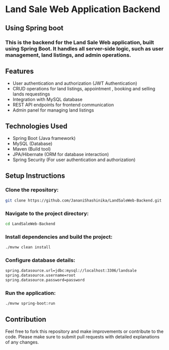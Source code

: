 # Land Sale Web Application Backend
## Using Spring boot

### This is the backend for the Land Sale Web application, built using Spring Boot. It handles all server-side logic, such as user management, land listings, and admin operations.

## Features

- User authentication and authorization (JWT Authentication)
- CRUD operations for land listings, appointment , booking and selling lands requestings
- Integration with MySQL database
- REST API endpoints for frontend communication
- Admin panel for managing land listings

## Technologies Used

- Spring Boot (Java framework)
- MySQL (Database)
- Maven (Build tool)
- JPA/Hibernate (ORM for database interaction)
- Spring Security (For user authentication and authorization)

## Setup Instructions

### Clone the repository:
```bash
git clone https://github.com/JananiShashinika/LandSaleWeb-Backend.git
```

### Navigate to the project directory:
```bash
cd LandSaleWeb-Backend
```

### Install dependencies and build the project:
```bash
./mvnw clean install
```

### Configure database details:
```bash
spring.datasource.url=jdbc:mysql://localhost:3306/landsale
spring.datasource.username=root
spring.datasource.password=password
```

### Run the application:
```bash
./mvnw spring-boot:run
```

## Contribution
Feel free to fork this repository and make improvements or contribute to the code. Please make sure to submit pull requests with detailed explanations of any changes.

